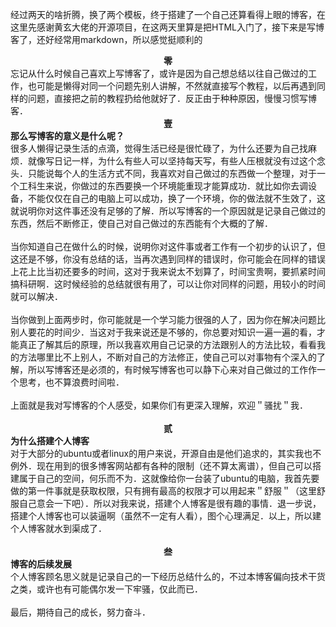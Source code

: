 经过两天的啥折腾，换了两个模板，终于搭建了一个自己还算看得上眼的博客，在这里先感谢黄玄大佬的开源项目，在这两天里算是把HTML入门了，接下来是写博客了，还好经常用markdown，所以感觉挺顺利的 <br>

<center> <font face="楷体"><strong>零</strong></font> </center>
忘记从什么时候自己喜欢上写博客了，或许是因为自己想总结以往自己做过的工作，也可能是懒得对同一个问题先别人讲解，不然就直接写个教程，以后再遇到同样的问题，直接把之前的教程扔给他就好了．反正由于种种原因，慢慢习惯写博客．

<center> <font face="楷体"><strong>壹</strong></font> </center>
<strong>那么写博客的意义是什么呢？</strong><br>
很多人懒得记录生活的点滴，觉得生活已经是很忙碌了，为什么还要为自己找麻烦．就像写日记一样，为什么有些人可以坚持每天写，有些人压根就没有过这个念头．只能说每个人的生活方式不同，我喜欢对自己做过的东西做一个整理，对于一个工科生来说，你做过的东西要换一个环境能重现才能算成功．就比如你去调设备，不能仅仅在自己的电脑上可以成功，换了一个环境，你的做法就不生效了，这就说明你对这件事还没有足够的了解．所以写博客的一个原因就是记录自己做过的东西，然后不断修正，使自己对自己做过的东西能有个大概的了解．<br>
<br>
当你知道自己在做什么的时候，说明你对这件事或者工作有一个初步的认识了，但这还是不够，你没有总结的话，当再次遇到同样的错误时，你可能会在同样的错误上花上比当初还要多的时间，这对于我来说太不划算了，时间宝贵啊，要抓紧时间搞科研啊．这时候经验的总结就很有用了，可以让你对同样的问题，用较小的时间就可以解决．<br>
<br>
当你做到上面两步时，你可能就是一个学习能力很强的人了，因为你在解决问题比别人要花的时间少．当这对于我来说还是不够的，你总要对知识一遍一遍的看，才能真正了解其后的原理，所以我喜欢用自己记录的方法跟别人的方法比较，看看我的方法哪里比不上别人，不断对自己的方法修正，使自己可以对事物有个深入的了解，所以写博客还是必须的，有时候写博客也可以静下心来对自己做过的工作作一个思考，也不算浪费时间啦．<br>
<br>
上面就是我对写博客的个人感受，如果你们有更深入理解，欢迎＂骚扰＂我．<br>
<br>
<center> <font face="楷体"><strong>贰</strong></font> </center>
<strong>为什么搭建个人博客</strong><br>
对于大部分的ubuntu或者linux的用户来说，开源自由是他们追求的，其实我也不例外．现在用到的很多博客网站都有各种的限制（还不算太离谱），但自己可以搭建属于自己的空间，何乐而不为．这就像给你一台装了ubuntu的电脑，我首先要做的第一件事就是获取权限，只有拥有最高的权限才可以用起来＂舒服＂（这里舒服自己意会一下吧）．所以对我来说，搭建个人博客是很有趣的事情．退一步说，搭建个人博客也可以装逼啊（虽然不一定有人看），图个心理满足．以上，所以建个人博客就水到渠成了．<br>
<br>
<center> <font face="楷体"><strong>叁</strong></font> </center>
<strong>博客的后续发展</strong><br>
个人博客顾名思义就是记录自己的一下经历总结什么的，不过本博客偏向技术干货之类，或许也有可能偶尔发一下牢骚，仅此而已．<br>
<br>
最后，期待自己的成长，努力奋斗．<br>
